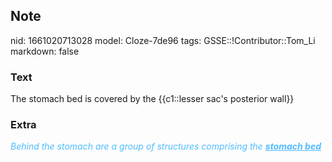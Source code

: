 ## Note
nid: 1661020713028
model: Cloze-7de96
tags: GSSE::!Contributor::Tom_Li
markdown: false

### Text
<div>
  The stomach bed is covered by the {{c1::lesser sac's posterior
  wall}}
</div>

### Extra
<div>
  <i><font color="#4FBCFF">Behind the stomach are a group of
  structures comprising the <b><u>stomach bed</u></b></font></i>
</div>
